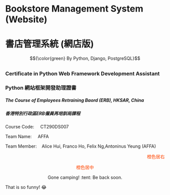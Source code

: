 # Bookstore Management System (Website)
# 書店管理系統 (網店版) 
$${\color{green} By Python, Django, PostgreSQL}$$
##
### Certificate in Python Web Framework Development Assistant 
### Python 網站框架開發助理證書
##### The Course of Employees Retraining Baord (ERB), HKSAR, China
##### 香港特別行政區ERB僱員再培訓局課程

Course Code: &nbsp;&nbsp;&nbsp;&nbsp;CT290DS007

Team Name: &nbsp;&nbsp;&nbsp;&nbsp;AFFA

Team Member:&nbsp;&nbsp;&nbsp;&nbsp;Alice Hui, Franco Ho, Felix Ng,Antoninus Yeung (AFFA)

<span style="display:block;text-align:right;color:orangered;">橙色居右</span>

<span style="display:block;text-align:center;color:orangered;">橙色居中</span>

<p style="text-align:center">Gone camping! :tent: Be back soon.</p>


That is so funny! :joy:
